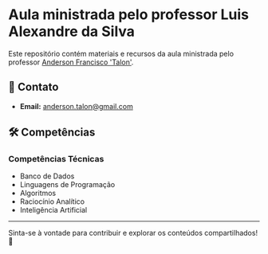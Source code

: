 # Aula ministrada pelo professor Luis Alexandre da Silva

Este repositório contém materiais e recursos da aula ministrada pelo professor [Anderson Francisco 'Talon'](https://www.linkedin.com/in/anderson-francisco-talon/).

## 📩 Contato

- **Email:** anderson.talon@gmail.com

## 🛠️ Competências

### Competências Técnicas
- Banco de Dados
- Linguagens de Programação
- Algoritmos
- Raciocínio Analítico
- Inteligência Artificial

---

Sinta-se à vontade para contribuir e explorar os conteúdos compartilhados! 🚀
